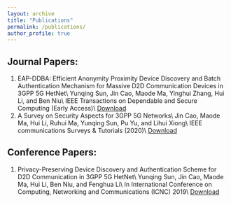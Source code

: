 ```yaml
---
layout: archive
title: "Publications"
permalink: /publications/
author_profile: true
---
```




Journal Papers:
---
1. EAP-DDBA: Efficient Anonymity Proximity Device Discovery and Batch Authentication Mechanism for Massive D2D Communication Devices in 3GPP 5G HetNet\\
Yunqing Sun, Jin Cao, Maode Ma, Yinghui Zhang, Hui Li, and Ben Niu\\
IEEE Transactions on Dependable and Secure Computing (Early Access)\\
[Download](https://ieeexplore.ieee.org/stamp/stamp.jsp?tp=&arnumber=9076811)
2. A Survey on Security Aspects for 3GPP 5G Networks\\
Jin Cao, Maode Ma, Hui Li, Ruhui Ma, Yunqing Sun, Pu Yu, and Lihui Xiong\\
IEEE communications Surveys & Tutorials (2020)\\
[Download](https://ieeexplore.ieee.org/stamp/stamp.jsp?tp=&arnumber=8894379)


Conference Papers:
---
1. Privacy-Preserving Device Discovery and Authentication Scheme for D2D Communication in 3GPP 5G HetNet\\
Yunqing Sun, Jin Cao, Maode Ma, Hui Li, Ben Niu, and Fenghua Li\\
In International Conference on Computing, Networking and Communications (ICNC) 2019\\
[Download](https://ieeexplore.ieee.org/stamp/stamp.jsp?tp=&arnumber=8685499)

